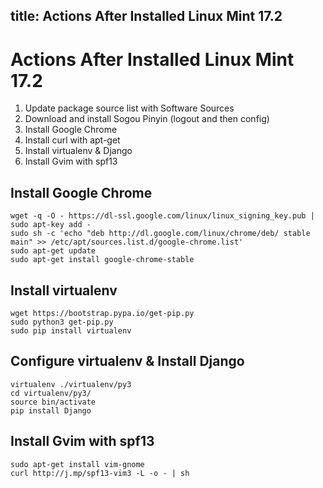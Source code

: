 title: Actions After Installed Linux Mint 17.2
----
# Actions After Installed Linux Mint 17.2
1. Update package source list with Software Sources
1. Download and install Sogou Pinyin (logout and then config)
1. Install Google Chrome
1. Install curl with apt-get
1. Install virtualenv & Django
1. Install Gvim with spf13

## Install Google Chrome
    wget -q -O - https://dl-ssl.google.com/linux/linux_signing_key.pub | sudo apt-key add -
    sudo sh -c 'echo "deb http://dl.google.com/linux/chrome/deb/ stable main" >> /etc/apt/sources.list.d/google-chrome.list'
    sudo apt-get update 
    sudo apt-get install google-chrome-stable 
    
## Install virtualenv
    wget https://bootstrap.pypa.io/get-pip.py
    sudo python3 get-pip.py 
    sudo pip install virtualenv

## Configure virtualenv & Install Django
    virtualenv ./virtualenv/py3
    cd virtualenv/py3/
    source bin/activate
    pip install Django
    
## Install Gvim with spf13
    sudo apt-get install vim-gnome 
    curl http://j.mp/spf13-vim3 -L -o - | sh
